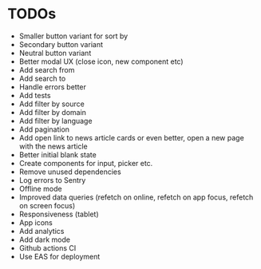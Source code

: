 # TODOs

- Smaller button variant for sort by
- Secondary button variant
- Neutral button variant
- Better modal UX (close icon, new component etc)
- Add search from
- Add search to
- Handle errors better
- Add tests
- Add filter by source
- Add filter by domain
- Add filter by language
- Add pagination
- Add open link to news article cards or even better, open a new page with the news article
- Better initial blank state
- Create components for input, picker etc.
- Remove unused dependencies
- Log errors to Sentry
- Offline mode
- Improved data queries (refetch on online, refetch on app focus, refetch on screen focus)
- Responsiveness (tablet)
- App icons
- Add analytics
- Add dark mode
- Github actions CI
- Use EAS for deployment
